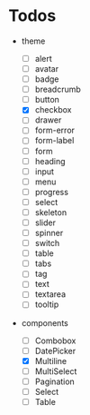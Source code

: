 # Todos

- theme

  - [ ] alert
  - [ ] avatar
  - [ ] badge
  - [ ] breadcrumb
  - [ ] button
  - [x] checkbox
  - [ ] drawer
  - [ ] form-error
  - [ ] form-label
  - [ ] form
  - [ ] heading
  - [ ] input
  - [ ] menu
  - [ ] progress
  - [ ] select
  - [ ] skeleton
  - [ ] slider
  - [ ] spinner
  - [ ] switch
  - [ ] table
  - [ ] tabs
  - [ ] tag
  - [ ] text
  - [ ] textarea
  - [ ] tooltip

- components
  - [ ] Combobox
  - [ ] DatePicker
  - [x] Multiline
  - [ ] MultiSelect
  - [ ] Pagination
  - [ ] Select
  - [ ] Table
